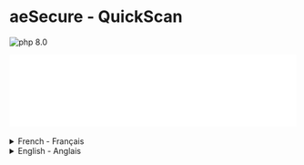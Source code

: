# aeSecure - QuickScan

<!-- cspell:ignore aesecure,quickscan,joomla,uncompress -->

![php 8.0](https://img.shields.io/badge/php-8.0-brightgreen?style=flat)

![banner](./banner.svg)
</details>

<details>
  <summary>French - Français</summary>

> Script PHP à installer sur votre site (de préférence en localhost pour de meilleures performances) pour analyser les fichiers à la recherche de virus.

**aeSecure QuickScan RECONNAÎT DÉJÀ PLUS DE 47 750 VIRUS (septembre 2023) et utilise des hachages de liste blanche pour éviter d'analyser les fichiers natifs de [WordPress](https://github.com/AFUJ/quickscan/tree/master/hashes/wordpress) et [Joomla](https://github.com/AFUJ/quickscan/tree/master/hashes/joomla).**

> ℹ️ **INSTALLATION**
> Vous avez juste besoin d'obtenir une copie de `aesecure_quickscan.php` et rien d'autre ; veuillez lire le [guide d'installation](#installation).

## Table des matières

- [Démo](#démo)
- [Installation](#installation)
- [Utilisation](#utilisation)
- [Licence](#licence)

## Démo

Vous pouvez jouer en ligne avec une démo ici : [https://quickscan.avonture.be/](https://quickscan.avonture.be/)

## Installation

aeSecure QuickScan téléchargera automatiquement les fichiers dont il a besoin, donc la seule chose que vous devez faire est d'obtenir une copie du fichier `aesecure_quickscan.php` et rien d'autre.

1. Cliquez sur le lien suivant pour ouvrir le fichier dans une nouvelle fenêtre : [obtenir une copie du script](https://raw.githubusercontent.com/AFUJ/quickscan/master/aesecure_quickscan.php)
2. Enregistrez le fichier à la racine de votre site web *(de préférence un site local pour des raisons de performance)*

Remarque : vous n'êtes pas obligé de nommer le fichier aesecure_quickscan, vous pouvez par exemple le nommer `scan.php`.

En principe, vous n'avez pas besoin de récupérer d'autres fichiers, seul le script `aesecure_quickscan.php` est suffisant.

### Ancienne version

Si vous avez besoin d'une version pour PHP 7.x, veuillez télécharger celle-ci : [https://raw.githubusercontent.com/cavo789/aesecure_quickscan/fa76e4c01fc8819c32953ad747e5e81aec228df0/aesecure_quickscan.php](https://raw.githubusercontent.com/cavo789/aesecure_quickscan/fa76e4c01fc8819c32953ad747e5e81aec228df0/aesecure_quickscan.php)

## Utilisation

### Démarrer QuickScan

Donc, dans le dossier racine de votre site web, vous avez le fichier `aesecure_quickscan.php` (ou `scan.php`). Pour l'exécuter, il suffit de démarrer un navigateur et d'accéder au fichier par URL par exemple `http://localhost/mon_site/aesecure_quickscan.php`.

Si vous utilisez Docker, vous pouvez également exécuter l'interface en lançant cette commande : `docker run -d -p 8080:80 -u $(id -u):$(id -g) -v "$PWD":/var/www/html php:8.2-apache` dans le dossier où se trouve votre site web et où vous avez copié le fichier `aesecure_quickscan.php`. Une fois cela fait, il suffit de démarrer l'interface en ouvrant votre navigateur et d'accéder à `http://localhost:8080/aesecure_quickscan.php`, attendez quelques secondes et la page du scanner s'affichera.

### Téléchargements automatiques

#### Lorsque l'interface est affichée

aeSecure QuickScan téléchargera automatiquement trois ou quatre fichiers :

- `aesecure_quickscan_lang_de-FR.json` (peut aussi être en-GB ou nl-BE) qui est le fichier pour votre langue. La langue préférée sera détectée à partir de la configuration de votre navigateur ;
- `aesecure_quickscan_pattern.json` contient des éléments de configuration pour le scanner ;
- `aesecure_quickscan_supported_cms.json` contient une liste de logiciels CMS reconnus par le scanner.

Si votre site web utilise un CMS supporté comme par exemple `Joomla` et une version supportée, un fichier nommé `aesecure_quickscan_XXXXXX.json` sera téléchargé (où `XXXXXX` est par exemple `J!3.9.0`).

Depuis la **version 2.1.0**, un répertoire hashes/\<CMS\>extensions a été ajouté. Dans le cas de Joomla, le répertoire est J!extensions, pour Wordpress, il s'agit de WPextensions. Ces répertoires contiennent les fichiers de hashage des principales extensions Joomla!/Wordpress. Cela permet de **réduire le nombre de "faux positifs"**. Vous pouvez y ajouter vos propres extensions : voir la section **Créer les hashages**. 

Si quelque chose ne va pas avec le téléchargement automatique (pas de support `CURL` par exemple), vous serez invité à télécharger ces fichiers manuellement.

![Téléchargements automatiques](images/files.png)

#### Lorsque 'Obtention de la liste des fichiers' est lancée

aeSecure QuickScan téléchargera automatiquement trois ou quatre fichiers supplémentaires :

- `aesecure_quickscan_blacklist.json` contient le hachage md5 des virus ;
- `aesecure_quickscan_edited.json` contient le hachage md5 des fichiers où des virus ont été ajoutés ;
- `aesecure_quickscan_other.json` contient le hachage md5 des fichiers considérés comme nettoyés (comme des composants bien connus de Joomla) ;
- `aesecure_quickscan_whitelist.json` contient le hachage md5 des fichiers considérés comme nettoyés (fichiers traités manuellement un par un par Christophe, auteur de QuickScan) ;

![Plus de fichiers JSON](images/files_extended.png)

### Découvrir l'interface

![Interface](images/interface.png)

Quelques points :

- Si le site web utilise un CMS supporté, son nom et son numéro de version seront affichés en haut de l'interface *(ce qui signifie également qu'un fichier .JSON a été téléchargé pour ce CMS et cette version)*,
- Vous avez un menu étendu sur le côté gauche de l'interface. Cliquez sur l'icône du menu hamburger pour l'afficher,
- Quelques déclarations de texte sont affichées (cliquez sur l'icône `x` pour les fermer) et,
- L'interface a principalement quatre boutons d'action :

1. Nettoyer les dossiers cache et temp

Pour améliorer la vitesse de l'analyse, les dossiers `/cache` et `/temp` seront d'abord vidés.
Vous devez cliquer sur ce bouton en premier.

2. Obtenir la liste des fichiers

Avant de commencer l'analyse, QuickScan doit savoir combien de fichiers il doit analyser. L'action `Obtention de la liste des fichiers` récupérera la liste de tous les fichiers de votre site et tous les fichiers de la liste blanche seront ignorés. Un fichier de la liste blanche est un fichier que QuickScan sait être propre. Comment ? Parce que le hachage md5 du fichier est mentionné dans un fichier de liste blanche comme le `aesecure_quickscan_J!5.2.5.json` (ou tout autre fichier de liste blanche).

En d'autres termes : `Obtention de la liste des fichiers` ne récupérera que les fichiers qui doivent être analysés. Dans une installation fraîche de Joomla ou WordPress, vous aurez très peu de fichiers à analyser puisque les fichiers natifs, de base, sont dans la liste blanche. Explication : J'ai généré des hachages pour de nombreuses versions (voir https://github.com/afuj/quickscan/tree/master/hashes/joomla et https://github.com/afuj/quickscan/tree/master/hashes/wordpress). Dès que QuickScan peut récupérer un fichier de hachage pour la version de Joomla/Wordpress que vous utilisez, un hachage sera calculé pour chaque fichier de votre site et si ce hachage est reconnu, cela signifie que votre fichier est sain, c'est-à-dire que son contenu est exactement celui présent dans une installation fraîche de Joomla/Wordpress et ne contient donc aucun virus. Dès qu'un fichier de base a été modifié, même avec un simple caractère d'espace, le hachage sera différent et donc non récupéré dans la liste. En conséquence, le fichier sera analysé même s'il fait partie des fichiers "de base" du CMS. Seuls les fichiers non modifiés seront considérés comme sains et non analysés.

Les fichiers **non modifiés** sont dans la liste blanche (s'ils n'ont pas été modifiés, bien sûr).

Comme vous pouvez le voir ci-dessous, dans une installation fraîche de Joomla 3.9.0, le nombre de fichiers à analyser est : zéro. Cela est dû au fait que rien n'a été ajouté au site et donc que 100% des fichiers sont dans notre liste blanche.

![Rien à analyser](images/nothing_to_scan.png)

3. Analyser le site

Les fichiers restants seront analysés et si quelque chose est trouvé sur la base de

- nos modèles (stockés dans `aesecure_quickscan_pattern.json`),
- notre hachage de liste noire (`aesecure_quickscan_blacklist.json`) ou
- notre hachage modifié (`aesecure_quickscan_edited.json`)

![Virus du mien](images/virus_of_mine.png)

Ensuite, le fichier sera affiché, et vous pourrez le mettre dans la liste blanche (si le fichier est propre (c'est-à-dire un faux positif)), ignorer le fichier (fermer simplement l'élément) ou supprimer le fichier.

Remarque : vous pouvez supprimer le fichier uniquement lorsque vous exécutez en mode expert de QuickScan.

4. Supprimer ce script du serveur

Une fois que vous avez analysé votre site ; n'oubliez pas de supprimer le script `aesecure_quickscan.php` et tous les fichiers JSON associés. Le bouton `Supprimer ce script` le fera pour vous.

### Mode expert

En cliquant sur l'icône du menu hamburger en haut à gauche de l'interface, vous afficherez un menu où, par exemple, vous pourrez activer le mode expert.

Dans ce mode, vous pourrez spécifier un chemin (comme faire une analyse d'un sous-dossier) et vous pourrez supprimer un fichier détecté. Un bouton `Supprimer ce fichier` sera affiché dans les résultats de l'analyse.

Vous aurez une autre option :

![Mode expert](images/expert.png)

## Créer des hachages

Vous pouvez créer des hachages en obtenant une copie du fichier `make_hashes.php` de ce dépôt.

Pour Joomla!, téléchargez simplement la version souhaitée en naviguant sur [https://downloads.joomla.org/cms](https://downloads.joomla.org/cms) et obtenez l'archive souhaitée. Procédez exactement de la même manière pour WordPress.

Si vous avez besoin de plus d'une version, téléchargez simplement toutes les versions requises et enregistrez chaque archive dans le dossier `./hashes/joomla`.

Il est important que le nom de fichier de l'archive soit mis à jour et soit simplement la version. Par exemple, renommez `Joomla_5.0.0-Stable-Full_Package.zip` en `5.0.0.zip`.

Cela fait, je peux maintenant démarrer mon navigateur et le script `make_hashes.php`.

**Remarque** : à partir de la **version 2.1.0**, make_hashes.php décompresse le fichier d'installation, crée le fichier json associé et supprime le fichier zip ainsi que les répertoires créés pour générer le fichier json.

Si vous êtes un utilisateur de Docker, exécutez simplement `docker run -d -p 8080:80 -u $(id -u):$(id -g) -v "$PWD":/var/www/html php:8.2-apache` dans le dossier où vous avez cloné ce dépôt, puis démarrez votre navigateur et ouvrez `http://localhost:8080/make_hash.php`, attendez quelques secondes et c'est terminé.

Le script commencera immédiatement la création des hachages ; il n'y a rien à faire ; il suffit d'attendre.

Après quelques secondes, vous obtiendrez de nouveaux fichiers JSON (un par version) dans `./hashes/joomla`. 

Pour réduire le nombre de "faux positifs", vous pouvez aussi créer des fichiers de hashage pour les extensions que vous utilisez sur votre site. 

Pour Joomla, il suffit de copier le/les fichiers d'installation de votre extension au format zip (**à partir de sources fiables, naturellement**) dans le répertoire .hashes/J!extensions et de lancer make_hashes.php comme précédemment.

Si vous avez les permissions d'écriture sur le dépôt [https://github.com/AFUJ/quickscan](https://github.com/AFUJ/quickscan), poussez simplement les nouvelles signatures pour les rendre publiquement disponibles.

## Licence

[MIT](LICENSE)

</details>
<details>
  <summary>English - Anglais</summary>
  
> PHP script to install on your site (preferably in localhost for better performance) to scan files for viruses.

**aeSecure QuickScan already RECOGNISE MORE THAN 47.750 VIRUSES (September 2023) and use whitelist hashes to avoid to scan [WordPress](https://github.com/afuj/quickscan/tree/master/hashes/wordpress) and [Joomla](https://github.com/afuj/quickscan/tree/master/hashes/joomla) native files.**

> ℹ️ **INSTALLATION**
> You just need to get a copy of `aesecure_quickscan.php` and nothing else; please read [installation guide](#install).

## Table of Contents

- [Demo](#demo)
- [Install](#install)
- [Usage](#usage)
- [License](#license)

## Demo

You can play online with a demo here : [https://quickscan.avonture.be/](https://quickscan.avonture.be/)

## Install

aeSecure QuickScan will automatically download the files he needs, so the only thing you need to do is get a copy of the file `aesecure_quickscan.php` and nothing else.

1. Click on the following link to open the file in a new window: [get a copy of the script](https://raw.githubusercontent.com/AFUJ/quickscan/master/aesecure_quickscan.php)
2. Save the file at the root of your website *(preferably a local website for performance reasons)*

Note: you're not obliged to name the file aesecure_quickscan, you can f.i. name it `scan.php`.

In principle, you do not need to recover any other files, only the script `aesecure_quickscan.php` is sufficient.

### Old version

If you need a version for PHP 7.x, please download that one: [https://raw.githubusercontent.com/cavo789/aesecure_quickscan/fa76e4c01fc8819c32953ad747e5e81aec228df0/aesecure_quickscan.php](https://raw.githubusercontent.com/cavo789/aesecure_quickscan/fa76e4c01fc8819c32953ad747e5e81aec228df0/aesecure_quickscan.php)

## Usage

### Start QuickScan

So, in the root folder of your website, you've the `aesecure_quickscan.php` file (or `scan.php`). To run it, just start a browser and access the file by URL f.i. `http://localhost/my_site/aesecure_quickscan.php`.

If you're using Docker, you can also run the interface by starting this command line: `docker run -d -p 8080:80 -u $(id -u):$(id -g) -v "$PWD":/var/www/html php:8.2-apache` in the folder where your website is located and where you have copied the `aesecure_quickscan.php` file. This done, simply start the interface by starting your browser and open `http://localhost:8080/aesecure_quickscan.php`, wait a few seconds and the scanner page will be displayed.

### Automatic downloads

#### When the interface is displayed

aeSecure QuickScan will automatically download three or four files:

- `aesecure_quickscan_lang_en-GB.json` (can also be fr-FR or nl-BE) which is the file for your language. The preferred language will be detected from your browser's configuration;
- `aesecure_quickscan_pattern.json` contains configuration's items for the scanner;
- `aesecure_quickscan_supported_cms.json` contains a list of CMS software recognised by the scanner.

If your website is running a supported CMS like f.i. `Joomla` and a supported version, a file called `aesecure_quickscan_XXXXXX.json` will be downloaded (where `XXXXXX` is f.i. `J!3.9.0`).

Since **2.1.0 version**, hashes/\<CMS\>extensions directory has been created. In case of Joomla, it is named hashes/J!extensions when, for Wordpress, it will be hashes/WPextensions. 

If something goes wrong with the automatic download (no `CURL` support f.i.), you'll be prompted to download these files manually.

![Automatic downloads](images/files.png)

#### When 'Getting the file list' is fired

aeSecure QuickScan will automatically three or four more files:

- `aesecure_quickscan_blacklist.json` contains md5 hash of viruses;
- `aesecure_quickscan_edited.json` contains md5 hash of files where viruses have been added;
- `aesecure_quickscan_other.json` contains md5 hash of files that are considered as cleaned (like well-known Joomla's components);
- `aesecure_quickscan_whitelist.json` contains md5 hash of files that are considered as cleaned (manually processed file by file by Christophe, author of QuickScan);

![More JSON files](images/files_extended.png)

### Discover the interface

![Interface](images/interface.png)

A few things:

- If the website is running a supported CMS, his name and version number will be displayed at the top the interface _(this also means that a .JSON file has been downloaded for that CMS and that version)_,
- You have an extended menu at the left side of the interface. Click on the hamburger icon to show it,
- A few texts statements are displayed (click on the `x` icon to close them) and,
- The interface has mainly four action buttons:

1. Clean the cache and temp folders

To improve speed of the scan, `/cache` and `/temp` folders will be first emptied.
You need to click on this button first.

2. Getting the file list

Before starting the scan, QuickScan needs to know how many files he needs to scan. The `Getting the file list` action will get the list of all files of your site and all whitelisted files will be ignored. A whitelisted file is a file that QuickScan knows he's clean. How? Because the md5 hash of the file is mentioned in a whitelist file like the `aesecure_quickscan_J!3.9.0.json` (or any other whitelist files).

In other words: `Getting the file list` will only retrieve files that need to be scanned. In a fresh Joomla or WordPress installation, you'll have a very few files to scan since the native, core files are whitelisted. Explanation: I've generated hashes for a lot of versions (see https://github.com/AFUJ/quickscan/tree/master/hashes/joomla and https://github.com/AFUJ/quickscan/tree/master/hashes/wordpress). As soon as QuickScan can retrieve a hash file for the version of Joomla/Wordpress you're using, a hash will be computed for every single file of your site and if that hash is recognised, it means your file is healthy meaning his content is exactly the one present in a fresh installation of Joomla/Wordpress and thus didn't contain any viruses.  As soon as a core file has been altered, even with just a space character, the hash will be different thus not retrieved in the list. As a consequence, the file will be scanned even if part of the "core" files of the CMS. Only unmodified files will be considered as healthy and not scanned.

**Unmodified** files are whitelisted (if unchanged of course).

As you can see here below, on a fresh installation of Joomla 3.9.0, the number of files to scan is: zero. This because nothing was added to the site and thus 100% of files are in our whitelist.

![Nothing to scan](images/nothing_to_scan.png)

3. Scan the site

Remaining files will be scanned and if something is found based on

- our patterns (stored in `aesecure_quickscan_pattern.json`),
- our blacklist hash (`aesecure_quickscan_blacklist.json`) or
- our edited hash (`aesecure_quickscan_edited.json`)

![Virus of mine](images/virus_of_mine.png)

Then the file will be displayed, and you'll be able to whitelist him (if the file is clean (i.e. false positive)), ignore the file (just close the item) or kill the file.

Note: you can kill the file only when you're running in the expert mode of QuickScan.

4. Remove this script from the server

Once you've scanned your site; don't forget the kill the `aesecure_quickscan.php` script and all related JSON files. The `Remove this script` button will do this for you.

### Expert mode

By clicking on the hamburger icon at the top left of the interface, you'll show a menu where, f.i., you can enable the expert mode.

In that mode, you'll be able to specify a path (like making a scan of a subfolder) and you'll be able to kill a detected file. A `Delete this file` button will be displayed in the scan results.

You'll have another option:

![Expert mode](images/expert.png)

## Creating hashes

You can create hashes by getting a copy of the `make_hashes.php` file from this repository.

For Joomla!, simply download the desired version by surfing on [https://downloads.joomla.org/cms](https://downloads.joomla.org/cms) and get the desired archive. Proceed exactly the same for WordPress.

If you need more than one version, just download all the required versions and save each archive in the `./hashes/joomla` folder.

It's important that the archive filename is updated and be, just, the version. For instance, rename `Joomla_5.0.0-Stable-Full_Package.zip` to `5.0.0.zip`.

In the example below, I've downloaded Joomla 4.4.0 till 5.1.0. Zip files are in my `./hashes/joomla` folder and I uncompress them by running the command below in my Linux console:

```bash
unzip 4.4.0.zip -d ./4.4.0 && rm -f 4.4.0.zip
unzip 4.4.1.zip -d ./4.4.1 && rm -f 4.4.1.zip
unzip 4.4.2.zip -d ./4.4.2 && rm -f 4.4.2.zip
unzip 4.4.3.zip -d ./4.4.3 && rm -f 4.4.3.zip
unzip 5.0.0.zip -d ./5.0.0 && rm -f 5.0.0.zip
unzip 5.0.1.zip -d ./5.0.1 && rm -f 5.0.1.zip
unzip 5.0.2.zip -d ./5.0.2 && rm -f 5.0.2.zip
unzip 5.0.3.zip -d ./5.0.3 && rm -f 5.0.3.zip
unzip 5.1.0.zip -d ./5.1.0 && rm -f 5.1.0.zip
```

Since I'm lazy, here is the Linux command to start for getting the list here above: 

```bash
for f in *.zip ; do var=`find "$f"`; echo "unzip $f -d ${f%.*} && rm -f $f"; done
```

This done, now I can start my browser and the `make_hashes.php` script.

If you're a Docker user, just run `docker run -d -p 8080:80 -u $(id -u):$(id -g) -v "$PWD":/var/www/html php:8.2-apache` in the folder where you've cloned this repository then start your browser and open `http://localhost:8080/make_hash.php`, wait a few seconds and you're done.

The script will immediately start the creation of the hashes; there is nothing to do; just wait.

After a few seconds, you'll get new JSON files (one by version) in `./hashes/joomla`. You can now, optionally, remove the subfolders; no more needed.

If you've written permissions to the [https://github.com/AFUJ/quickscan](https://github.com/AFUJ/quickscan) repository, just push new signatures to make them publicly available.

## License

[MIT](LICENSE)

</details>



